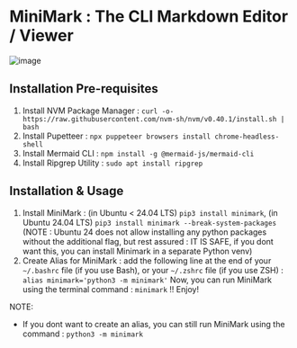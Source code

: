 # MiniMark : The CLI Markdown Editor / Viewer
![image](https://github.com/user-attachments/assets/7dd69419-4c7b-41db-a1fd-5439c8a5a222)
## Installation Pre-requisites
1. Install NVM Package Manager : `curl -o- https://raw.githubusercontent.com/nvm-sh/nvm/v0.40.1/install.sh | bash`
2. Install Pupetteer : `npx puppeteer browsers install chrome-headless-shell`
3. Install Mermaid CLI : `npm install -g @mermaid-js/mermaid-cli`
4. Install Ripgrep Utility : `sudo apt install ripgrep`

## Installation & Usage
1. Install MiniMark : (in Ubuntu < 24.04 LTS) `pip3 install minimark`, (in Ubuntu 24.04 LTS) `pip3 install minimark --break-system-packages` (NOTE : Ubuntu 24 does not allow installing any python packages without the additional flag, but rest assured : IT IS SAFE, if you dont want this, you can install Minimark in a separate Python venv)
2. Create Alias for MiniMark : add the following line at the end of your `~/.bashrc` file (if you use Bash), or your `~/.zshrc` file (if you use ZSH) : `alias minimark='python3 -m minimark'`
Now, you can run MiniMark using the terminal command : `minimark` !! Enjoy!

NOTE:
- If you dont want to create an alias, you can still run MiniMark using the command : `python3 -m minimark`
